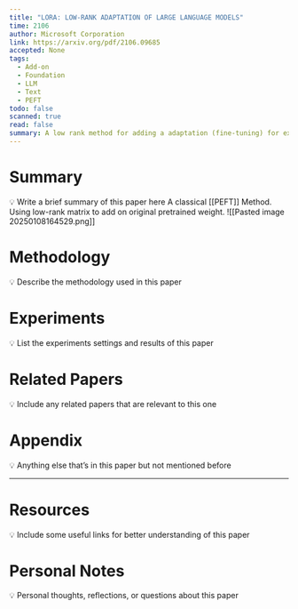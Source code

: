 ```yaml
---
title: "LORA: LOW-RANK ADAPTATION OF LARGE LANGUAGE MODELS"
time: 2106
author: Microsoft Corporation
link: https://arxiv.org/pdf/2106.09685
accepted: None
tags:
  - Add-on
  - Foundation
  - LLM
  - Text
  - PEFT
todo: false
scanned: true
read: false
summary: A low rank method for adding a adaptation (fine-tuning) for existing model.
---
```

# Summary
💡 Write a brief summary of this paper here
A classical [[PEFT]] Method. Using low-rank matrix to add on original pretrained weight.
![[Pasted image 20250108164529.png]]
# Methodology
💡 Describe the methodology used in this paper

# Experiments
💡 List the experiments settings and results of this paper

# Related Papers
💡 Include any related papers that are relevant to this one

# Appendix
💡 Anything else that’s in this paper but not mentioned before

---
# Resources
💡 Include some useful links for better understanding of this paper

# Personal Notes
💡 Personal thoughts, reflections, or questions about this paper